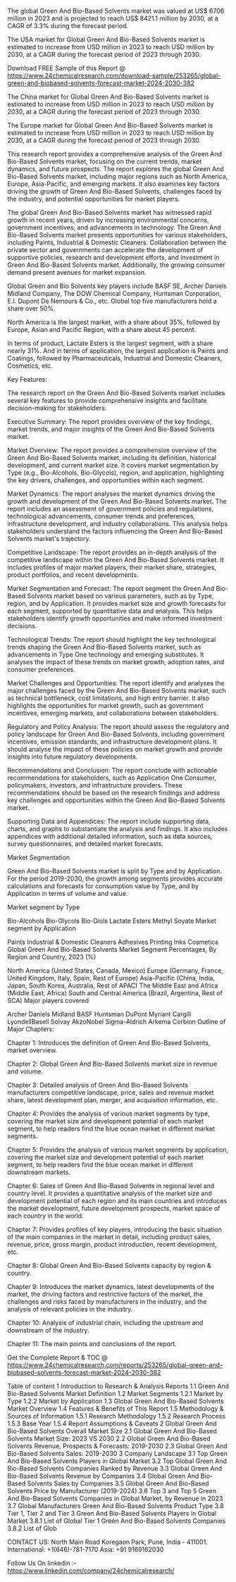 The global Green And Bio-Based Solvents market was valued at US$ 6706 million in 2023 and is projected to reach US$ 8421.1 million by 2030, at a CAGR of 3.3% during the forecast period.

The USA market for Global Green And Bio-Based Solvents  market is estimated to increase from USD million in 2023 to reach USD million by 2030, at a CAGR during the forecast period of 2023 through 2030.

Download FREE Sample of this Report @ https://www.24chemicalresearch.com/download-sample/253265/global-green-and-biobased-solvents-forecast-market-2024-2030-382

The China market for Global Green And Bio-Based Solvents  market is estimated to increase from USD million in 2023 to reach USD million by 2030, at a CAGR during the forecast period of 2023 through 2030.

The Europe market for Global Green And Bio-Based Solvents  market is estimated to increase from USD million in 2023 to reach USD million by 2030, at a CAGR during the forecast period of 2023 through 2030.

This research report provides a comprehensive analysis of the Green And Bio-Based Solvents market, focusing on the current trends, market dynamics, and future prospects. The report explores the global Green And Bio-Based Solvents market, including major regions such as North America, Europe, Asia-Pacific, and emerging markets. It also examines key factors driving the growth of Green And Bio-Based Solvents, challenges faced by the industry, and potential opportunities for market players.

The global Green And Bio-Based Solvents market has witnessed rapid growth in recent years, driven by increasing environmental concerns, government incentives, and advancements in technology. The Green And Bio-Based Solvents market presents opportunities for various stakeholders, including Paints, Industrial & Domestic Cleaners. Collaboration between the private sector and governments can accelerate the development of supportive policies, research and development efforts, and investment in Green And Bio-Based Solvents market. Additionally, the growing consumer demand present avenues for market expansion.

Global Green and Bio Solvents key players include BASF SE, Archer Daniels Midland Company, The DOW Chemical Company, Huntsman Corporation, E.I. Dupont De Nemours & Co., etc. Global top five manufacturers hold a share over 50%.

North America is the largest market, with a share about 35%, followed by Europe, Asian and Pacific Region, with a share about 45 percent.

In terms of product, Lactate Esters is the largest segment, with a share nearly 31%. And in terms of application, the largest application is Paints and Coatings, followed by Pharmaceuticals, Industrial and Domestic Cleaners, Cosmetics, etc.

Key Features:

The research report on the Green And Bio-Based Solvents market includes several key features to provide comprehensive insights and facilitate decision-making for stakeholders.

Executive Summary: The report provides overview of the key findings, market trends, and major insights of the Green And Bio-Based Solvents market.

Market Overview: The report provides a comprehensive overview of the Green And Bio-Based Solvents market, including its definition, historical development, and current market size. It covers market segmentation by Type (e.g., Bio-Alcohols, Bio-Glycols), region, and application, highlighting the key drivers, challenges, and opportunities within each segment.

Market Dynamics: The report analyses the market dynamics driving the growth and development of the Green And Bio-Based Solvents market. The report includes an assessment of government policies and regulations, technological advancements, consumer trends and preferences, infrastructure development, and industry collaborations. This analysis helps stakeholders understand the factors influencing the Green And Bio-Based Solvents market's trajectory.

Competitive Landscape: The report provides an in-depth analysis of the competitive landscape within the Green And Bio-Based Solvents market. It includes profiles of major market players, their market share, strategies, product portfolios, and recent developments.

Market Segmentation and Forecast: The report segment the Green And Bio-Based Solvents market based on various parameters, such as by Type, region, and by Application. It provides market size and growth forecasts for each segment, supported by quantitative data and analysis. This helps stakeholders identify growth opportunities and make informed investment decisions.

Technological Trends: The report should highlight the key technological trends shaping the Green And Bio-Based Solvents market, such as advancements in Type One technology and emerging substitutes. It analyses the impact of these trends on market growth, adoption rates, and consumer preferences.

Market Challenges and Opportunities: The report identify and analyses the major challenges faced by the Green And Bio-Based Solvents market, such as technical bottleneck, cost limitations, and high entry barrier. It also highlights the opportunities for market growth, such as government incentives, emerging markets, and collaborations between stakeholders.

Regulatory and Policy Analysis: The report should assess the regulatory and policy landscape for Green And Bio-Based Solvents, including government incentives, emission standards, and infrastructure development plans. It should analyse the impact of these policies on market growth and provide insights into future regulatory developments.

Recommendations and Conclusion: The report conclude with actionable recommendations for stakeholders, such as Application One Consumer, policymakers, investors, and infrastructure providers. These recommendations should be based on the research findings and address key challenges and opportunities within the Green And Bio-Based Solvents market.

Supporting Data and Appendices: The report include supporting data, charts, and graphs to substantiate the analysis and findings. It also includes appendices with additional detailed information, such as data sources, survey questionnaires, and detailed market forecasts.

Market Segmentation

Green And Bio-Based Solvents market is split by Type and by Application. For the period 2019-2030, the growth among segments provides accurate calculations and forecasts for consumption value by Type, and by Application in terms of volume and value.

Market segment by Type

Bio-Alcohols
Bio-Glycols
Bio-Diols
Lactate Esters
Methyl Soyate
Market segment by Application

Paints
Industrial & Domestic Cleaners
Adhesives
Printing Inks
Cosmetics
Global Green And Bio-Based Solvents Market Segment Percentages, By Region and Country, 2023 (%)

North America (United States, Canada, Mexico)
Europe (Germany, France, United Kingdom, Italy, Spain, Rest of Europe)
Asia-Pacific (China, India, Japan, South Korea, Australia, Rest of APAC)
The Middle East and Africa (Middle East, Africa)
South and Central America (Brazil, Argentina, Rest of SCA)
Major players covered

Archer Daniels Midland
BASF
Huntsman
DuPont
Myriant
Cargill
LyondellBasell
Solvay
AkzoNobel
Sigma-Aldrich
Arkema
Corbion
Outline of Major Chapters:

Chapter 1: Introduces the definition of Green And Bio-Based Solvents, market overview.

Chapter 2: Global Green And Bio-Based Solvents market size in revenue and volume.

Chapter 3: Detailed analysis of Green And Bio-Based Solvents manufacturers competitive landscape, price, sales and revenue market share, latest development plan, merger, and acquisition information, etc.

Chapter 4: Provides the analysis of various market segments by type, covering the market size and development potential of each market segment, to help readers find the blue ocean market in different market segments.

Chapter 5: Provides the analysis of various market segments by application, covering the market size and development potential of each market segment, to help readers find the blue ocean market in different downstream markets.

Chapter 6: Sales of Green And Bio-Based Solvents in regional level and country level. It provides a quantitative analysis of the market size and development potential of each region and its main countries and introduces the market development, future development prospects, market space of each country in the world.

Chapter 7: Provides profiles of key players, introducing the basic situation of the main companies in the market in detail, including product sales, revenue, price, gross margin, product introduction, recent development, etc.

Chapter 8: Global Green And Bio-Based Solvents capacity by region & country.

Chapter 9: Introduces the market dynamics, latest developments of the market, the driving factors and restrictive factors of the market, the challenges and risks faced by manufacturers in the industry, and the analysis of relevant policies in the industry.

Chapter 10: Analysis of industrial chain, including the upstream and downstream of the industry.

Chapter 11: The main points and conclusions of the report.

Get the Complete Report & TOC @ https://www.24chemicalresearch.com/reports/253265/global-green-and-biobased-solvents-forecast-market-2024-2030-382

Table of content
1 Introduction to Research & Analysis Reports
1.1 Green And Bio-Based Solvents Market Definition
1.2 Market Segments
1.2.1 Market by Type
1.2.2 Market by Application
1.3 Global Green And Bio-Based Solvents Market Overview
1.4 Features & Benefits of This Report
1.5 Methodology & Sources of Information
1.5.1 Research Methodology
1.5.2 Research Process
1.5.3 Base Year
1.5.4 Report Assumptions & Caveats
2 Global Green And Bio-Based Solvents Overall Market Size
2.1 Global Green And Bio-Based Solvents Market Size: 2023 VS 2030
2.2 Global Green And Bio-Based Solvents Revenue, Prospects & Forecasts: 2019-2030
2.3 Global Green And Bio-Based Solvents Sales: 2019-2030
3 Company Landscape
3.1 Top Green And Bio-Based Solvents Players in Global Market
3.2 Top Global Green And Bio-Based Solvents Companies Ranked by Revenue
3.3 Global Green And Bio-Based Solvents Revenue by Companies
3.4 Global Green And Bio-Based Solvents Sales by Companies
3.5 Global Green And Bio-Based Solvents Price by Manufacturer (2019-2024)
3.6 Top 3 and Top 5 Green And Bio-Based Solvents Companies in Global Market, by Revenue in 2023
3.7 Global Manufacturers Green And Bio-Based Solvents Product Type
3.8 Tier 1, Tier 2 and Tier 3 Green And Bio-Based Solvents Players in Global Market
3.8.1 List of Global Tier 1 Green And Bio-Based Solvents Companies
3.8.2 List of Glob

CONTACT US:
North Main Road Koregaon Park, Pune, India - 411001.
International: +1(646)-781-7170
Asia: +91 9169162030

Follow Us On linkedin :- https://www.linkedin.com/company/24chemicalresearch/
